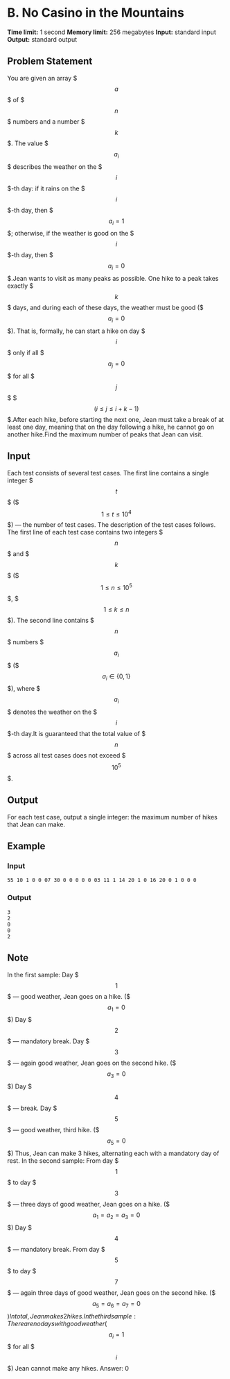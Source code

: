 # B. No Casino in the Mountains

**Time limit:** 1 second
**Memory limit:** 256 megabytes
**Input:** standard input
**Output:** standard output

## Problem Statement

You are given an array $$$a$$$ of $$$n$$$ numbers and a number $$$k$$$. The value $$$a_i$$$ describes the weather on the $$$i$$$-th day: if it rains on the $$$i$$$-th day, then $$$a_i = 1$$$; otherwise, if the weather is good on the $$$i$$$-th day, then $$$a_i = 0$$$.Jean wants to visit as many peaks as possible. One hike to a peak takes exactly $$$k$$$ days, and during each of these days, the weather must be good ($$$a_i = 0$$$). That is, formally, he can start a hike on day $$$i$$$ only if all $$$a_j = 0$$$ for all $$$j$$$ $$$(i \leq j \leq i + k - 1)$$$.After each hike, before starting the next one, Jean must take a break of at least one day, meaning that on the day following a hike, he cannot go on another hike.Find the maximum number of peaks that Jean can visit.

## Input

Each test consists of several test cases. The first line contains a single integer $$$t$$$ ($$$1 \le t \le 10^4$$$) — the number of test cases. The description of the test cases follows. The first line of each test case contains two integers $$$n$$$ and $$$k$$$ ($$$1 \le n \le 10^5$$$, $$$1 \le k \le n$$$). The second line contains $$$n$$$ numbers $$$a_i$$$ ($$$a_i \in \{0, 1\}$$$), where $$$a_i$$$ denotes the weather on the $$$i$$$-th day.It is guaranteed that the total value of $$$n$$$ across all test cases does not exceed $$$10^5$$$.

## Output

For each test case, output a single integer: the maximum number of hikes that Jean can make.

## Example

### Input
```
55 10 1 0 0 07 30 0 0 0 0 0 03 11 1 14 20 1 0 16 20 0 1 0 0 0
```

### Output
```
3
2
0
0
2
```

## Note

In the first sample:   Day $$$1$$$ — good weather, Jean goes on a hike. ($$$a_1 = 0$$$)  Day $$$2$$$ — mandatory break.  Day $$$3$$$ — again good weather, Jean goes on the second hike. ($$$a_3 = 0$$$)  Day $$$4$$$ — break.  Day $$$5$$$ — good weather, third hike. ($$$a_5 = 0$$$)  Thus, Jean can make 3 hikes, alternating each with a mandatory day of rest. In the second sample:   From day $$$1$$$ to day $$$3$$$ — three days of good weather, Jean goes on a hike. ($$$a_1 = a_2 = a_3 = 0$$$)  Day $$$4$$$ — mandatory break.  From day $$$5$$$ to day $$$7$$$ — again three days of good weather, Jean goes on the second hike. ($$$a_5 = a_6 = a_7 = 0$$$)  In total, Jean makes 2 hikes.  In the third sample:   There are no days with good weather ($$$a_i = 1$$$ for all $$$i$$$)  Jean cannot make any hikes. Answer: 0
